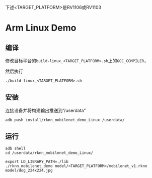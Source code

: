 下述<TARGET_PLATFORM>是RV1106或RV1103

# Arm Linux Demo

## 编译

修改目标平台的`build-linux_<TARGET_PLATFORM>.sh`上的`GCC_COMPILER`，

然后执行

```
./build-linux_<TARGET_PLATFORM>.sh
```

## 安装

连接设备并将构建输出推送到“/userdata”

```
adb push install/rknn_mobilenet_demo_Linux /userdata/
```

## 运行

```
adb shell
cd /userdata/rknn_mobilenet_demo_Linux/
```

```
export LD_LIBRARY_PATH=./lib
./rknn_mobilenet_demo model/<TARGET_PLATFORM>/mobilenet_v1.rknn model/dog_224x224.jpg
```

